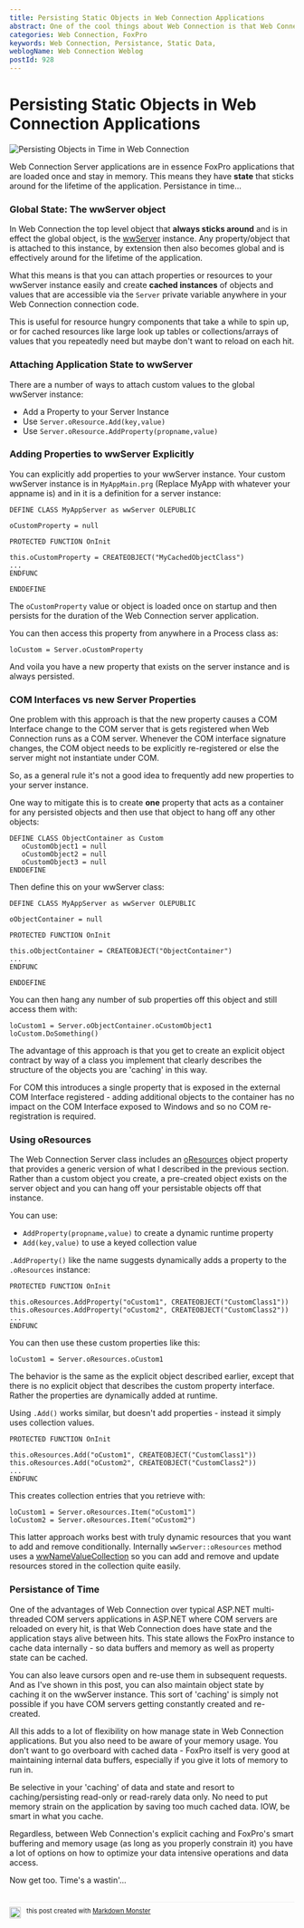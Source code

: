 ```yaml
---
title: Persisting Static Objects in Web Connection Applications
abstract: One of the cool things about Web Connection is that Web Connection servers are persistant instances that can cache static data for subsequent requests. Besides the internal data caching FoxPro can do on an already running instance, you can also attach custom state to the server instance. In this post I'll show a number of approaches of how to access persistant object state on the server instance
categories: Web Connection, FoxPro
keywords: Web Connection, Persistance, Static Data,
weblogName: Web Connection Weblog
postId: 928
---
```

# Persisting Static Objects in Web Connection Applications

![Persisting Objects in Time in Web Connection](Peristence.jpg)

Web Connection Server applications are in essence FoxPro applications that are loaded once and stay in memory. This means they have **state** that sticks around for the lifetime of the application. Persistance in time...

### Global State: The wwServer object
In Web Connection the top level object that **always sticks around** and is in effect the global object, is the [wwServer](https://west-wind.com/webconnection/docs/_s7c0oeq2b.htm) instance. Any property/object that is attached to this instance, by extension then also becomes global and is effectively around for the lifetime of the application.

What this means is that you can attach properties or resources to your wwServer instance easily and create **cached instances** of objects and values that are accessible via the `Server` private variable anywhere in your Web Connection connection code.

This is useful for resource hungry components that take a while to spin up, or for cached resources like large look up tables or collections/arrays of values that you repeatedly need but maybe don't want to reload on each hit.

### Attaching Application State to wwServer
There are a number of ways to attach custom values to the global wwServer instance:

* Add a Property to your Server Instance
* Use `Server.oResource.Add(key,value)`
* Use `Server.oResource.AddProperty(propname,value)`


### Adding Properties to wwServer Explicitly 
You can explicitly add properties to your wwServer instance. Your custom wwServer instance is in `MyAppMain.prg` (Replace MyApp with whatever your appname is) and in it is a definition for a server instance:

```foxpro
DEFINE CLASS MyAppServer as wwServer OLEPUBLIC

oCustomProperty = null

PROTECTED FUNCTION OnInit

this.oCustomProperty = CREATEOBJECT("MyCachedObjectClass")
...
ENDFUNC

ENDDEFINE
```

The `oCustomProperty` value or object is loaded once on startup and then persists for the duration of the Web Connection server application.

You can then access this property from anywhere in a Process class as:

```foxpro
loCustom = Server.oCustomProperty
```

And voila you have a new property that exists on the server instance and is always persisted.

### COM Interfaces vs new Server Properties
One problem with this approach is that the new property causes a COM Interface change to the COM server that is gets registered when Web Connection runs as a COM server. Whenever the COM interface signature changes, the COM object needs to be explicitly re-registered or else the server might not instantiate under COM.

So, as a general rule it's not a good idea to frequently add new properties to your server instance.

One way to mitigate this is to create **one** property that acts as a container for any persisted objects and then use that object to hang off any other objects:

```foxpro
DEFINE CLASS ObjectContainer as Custom
   oCustomObject1 = null
   oCustomObject2 = null
   oCustomObject3 = null
ENDDEFINE
```

Then define this on your wwServer class:

```foxpro
DEFINE CLASS MyAppServer as wwServer OLEPUBLIC

oObjectContainer = null

PROTECTED FUNCTION OnInit

this.oObjectContainer = CREATEOBJECT("ObjectContainer")
...
ENDFUNC

ENDDEFINE
```

You can then hang any number of sub properties off this object and still access them with:

```foxpro
loCustom1 = Server.oObjectContainer.oCustomObject1
loCustom.DoSomething()
```

The advantage of this approach is that you get to create an explicit object contract by way of a class you implement that clearly describes the structure of the objects you are 'caching' in this way. 

For COM this introduces a single property that is exposed in the external COM Interface registered - adding additional objects to the container has no impact on the COM Interface exposed to Windows and so no COM re-registration is required.

### Using oResources
The Web Connection Server class includes an [oResources](https://west-wind.com/webconnection/docs/_3fu0me96s.htm) object property that provides a generic version of what I described in the previous section. Rather than a custom object you create, a pre-created object exists on the server object and you can hang off your persistable objects off that instance.

You can use:

* `AddProperty(propname,value)` to create a dynamic runtime property
* `Add(key,value)` to use a keyed collection value


`.AddProperty()` like the name suggests dynamically adds a property to the `.oResources` instance:

```foxpro
PROTECTED FUNCTION OnInit

this.oResources.AddProperty("oCustom1", CREATEOBJECT("CustomClass1"))
this.oResources.AddProperty("oCustom2", CREATEOBJECT("CustomClass2"))
...
ENDFUNC
```

You can then use these custom properties like this:

```foxpro
loCustom1 = Server.oResources.oCustom1
```

The behavior is the same as the explicit object described earlier, except that there is no explicit object that describes the custom property interface. Rather the properties are dynamically added at runtime.

Using `.Add()` works similar, but doesn't add properties - instead it simply uses collection values.

```foxpro
PROTECTED FUNCTION OnInit

this.oResources.Add("oCustom1", CREATEOBJECT("CustomClass1"))
this.oResources.Add("oCustom2", CREATEOBJECT("CustomClass2"))
...
ENDFUNC
```

This creates collection entries that you retrieve with:

```foxpro
loCustom1 = Server.oResources.Item("oCustom1")
loCustom2 = Server.oResources.Item("oCustom2")
```

This latter approach works best with truly dynamic resources that you want to add and remove conditionally. Internally `wwServer::oResources` method uses a [wwNameValueCollection](https://west-wind.com/webconnection/docs/_1o11fbxpb.htm) so you can add and remove and update resources stored in the collection quite easily.

### Persistance of Time
One of the advantages of Web Connection over typical ASP.NET multi-threaded COM servers applications in ASP.NET where COM servers are reloaded on every hit, is that Web Connection does have state and the application stays alive between hits. This state allows the FoxPro instance to cache data internally - so data buffers and memory as well as property state can be cached. 

You can also leave cursors open and re-use them in subsequent requests. And as I've shown in this post, you can also maintain object state by caching it on the wwServer instance. This sort of 'caching' is simply not possible if you have COM servers getting constantly created and re-created. 

All this adds to a lot of flexibility on how manage state in Web Connection applications. But you also need to be aware of your memory usage. You don't want to go overboard with cached data - FoxPro itself is very good at maintaining internal data buffers, especially if you give it lots of memory to run in. 

Be selective in your 'caching' of data and state and resort to caching/persisting read-only or read-rarely data only. No need to put memory strain on the application by saving too much cached data. IOW, be smart in what you cache.

Regardless, between Web Connection's explicit caching and FoxPro's smart buffering and memory usage (as long as you properly constrain it) you have a lot of options on how to optimize your data intensive operations and data access.

Now get too. Time's a wastin'...

<div style="margin-top: 30px;font-size: 0.8em;
            border-top: 1px solid #eee;padding-top: 8px;">
    <img src="https://markdownmonster.west-wind.com/favicon.png"
         style="height: 20px;float: left; margin-right: 10px;"/>
    this post created with 
    <a href="https://markdownmonster.west-wind.com" 
       target="top">Markdown Monster</a> 
</div>